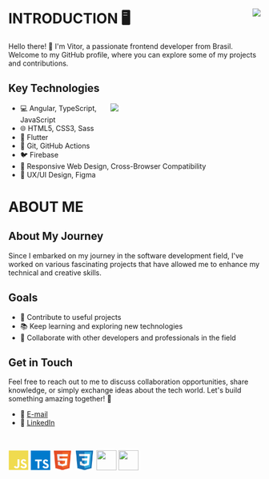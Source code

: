 # INTRODUCTION 🖥️ <img align="right" src="https://komarev.com/ghpvc/?username=vitorhcoelho&style=flat-square&color=blueviolet"/>

Hello there! 👋 I'm Vitor, a passionate frontend developer from Brasil. Welcome to my GitHub profile, where you can explore some of my projects and contributions.

## Key Technologies

<img src="https://cdn.dribbble.com/users/603800/screenshots/4569474/dribbble-code.gif" width="300px" align="right">

- 💻 Angular, TypeScript, JavaScript
- 🌐 HTML5, CSS3, Sass
- 📱 Flutter
- 🚀 Git, GitHub Actions
- 🐦 Firebase
- 🧠 Responsive Web Design, Cross-Browser Compatibility
- 🎨 UX/UI Design, Figma

# ABOUT ME

## About My Journey

Since I embarked on my journey in the software development field, I've worked on various fascinating projects that have allowed me to enhance my technical and creative skills.

## Goals

- 🚀 Contribute to useful projects
- 📚 Keep learning and exploring new technologies
- 👥 Collaborate with other developers and professionals in the field

## Get in Touch

Feel free to reach out to me to discuss collaboration opportunities, share knowledge, or simply exchange ideas about the tech world. Let's build something amazing together! 🌟

- 📧 <a href="mailto:vitor.hugo.cq@live.com" target="_blank">E-mail</a>
- 💼 <a href="https://www.linkedin.com/in/vitorhcoelho/" target="_blank">LinkedIn</a>

##
<div style="display: inline_block"><br>
  <img align="center" height="40" width="40" src="https://raw.githubusercontent.com/devicons/devicon/master/icons/javascript/javascript-plain.svg"/>
  <img align="center" height="40" width="40" src="https://raw.githubusercontent.com/devicons/devicon/master/icons/typescript/typescript-plain.svg"/>
  <img align="center" height="40" width="40" src="https://raw.githubusercontent.com/devicons/devicon/master/icons/html5/html5-original.svg"/>
  <img align="center" height="40" width="40" src="https://raw.githubusercontent.com/devicons/devicon/master/icons/css3/css3-original.svg"/>
  <img align="center" height="40" width="40" src="https://cdn.jsdelivr.net/gh/devicons/devicon/icons/flutter/flutter-original.svg"/>
  <img align="center" height="40" width="40" src="https://cdn.jsdelivr.net/gh/devicons/devicon/icons/angularjs/angularjs-original.svg"/>
</div>
